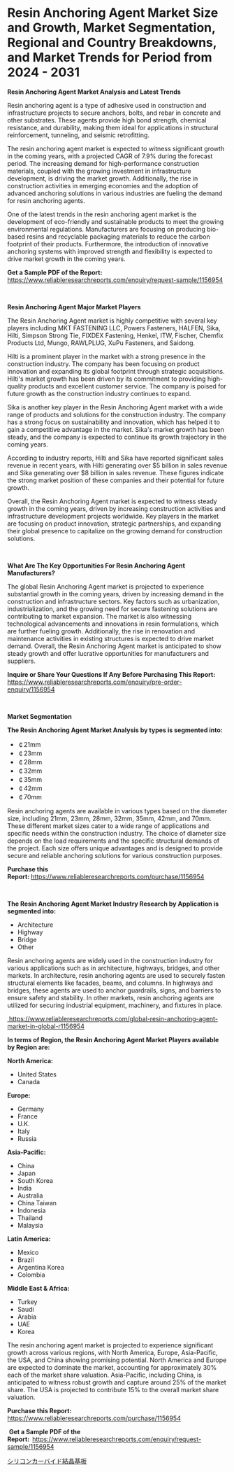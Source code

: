 <p><h1>Resin Anchoring Agent Market Size and Growth, Market Segmentation, Regional and Country Breakdowns, and Market Trends for Period from 2024 -  2031</h1></p><p><strong>Resin Anchoring Agent Market Analysis and Latest Trends</strong></p>
<p><p>Resin anchoring agent is a type of adhesive used in construction and infrastructure projects to secure anchors, bolts, and rebar in concrete and other substrates. These agents provide high bond strength, chemical resistance, and durability, making them ideal for applications in structural reinforcement, tunneling, and seismic retrofitting.</p><p>The resin anchoring agent market is expected to witness significant growth in the coming years, with a projected CAGR of 7.9% during the forecast period. The increasing demand for high-performance construction materials, coupled with the growing investment in infrastructure development, is driving the market growth. Additionally, the rise in construction activities in emerging economies and the adoption of advanced anchoring solutions in various industries are fueling the demand for resin anchoring agents.</p><p>One of the latest trends in the resin anchoring agent market is the development of eco-friendly and sustainable products to meet the growing environmental regulations. Manufacturers are focusing on producing bio-based resins and recyclable packaging materials to reduce the carbon footprint of their products. Furthermore, the introduction of innovative anchoring systems with improved strength and flexibility is expected to drive market growth in the coming years.</p></p>
<p><strong>Get a Sample PDF of the Report:&nbsp;</strong> <a href="https://www.reliableresearchreports.com/enquiry/request-sample/1156954">https://www.reliableresearchreports.com/enquiry/request-sample/1156954</a></p>
<p>&nbsp;</p>
<p><strong>Resin Anchoring Agent Major Market Players</strong></p>
<p><p>The Resin Anchoring Agent market is highly competitive with several key players including MKT FASTENING LLC, Powers Fasteners, HALFEN, Sika, Hilti, Simpson Strong Tie, FIXDEX Fastening, Henkel, ITW, Fischer, Chemfix Products Ltd, Mungo, RAWLPLUG, XuPu Fasteners, and Saidong.</p><p>Hilti is a prominent player in the market with a strong presence in the construction industry. The company has been focusing on product innovation and expanding its global footprint through strategic acquisitions. Hilti's market growth has been driven by its commitment to providing high-quality products and excellent customer service. The company is poised for future growth as the construction industry continues to expand.</p><p>Sika is another key player in the Resin Anchoring Agent market with a wide range of products and solutions for the construction industry. The company has a strong focus on sustainability and innovation, which has helped it to gain a competitive advantage in the market. Sika's market growth has been steady, and the company is expected to continue its growth trajectory in the coming years.</p><p>According to industry reports, Hilti and Sika have reported significant sales revenue in recent years, with Hilti generating over $5 billion in sales revenue and Sika generating over $8 billion in sales revenue. These figures indicate the strong market position of these companies and their potential for future growth.</p><p>Overall, the Resin Anchoring Agent market is expected to witness steady growth in the coming years, driven by increasing construction activities and infrastructure development projects worldwide. Key players in the market are focusing on product innovation, strategic partnerships, and expanding their global presence to capitalize on the growing demand for construction solutions.</p></p>
<p>&nbsp;</p>
<p><strong>What Are The Key Opportunities For Resin Anchoring Agent Manufacturers?</strong></p>
<p><p>The global Resin Anchoring Agent market is projected to experience substantial growth in the coming years, driven by increasing demand in the construction and infrastructure sectors. Key factors such as urbanization, industrialization, and the growing need for secure fastening solutions are contributing to market expansion. The market is also witnessing technological advancements and innovations in resin formulations, which are further fueling growth. Additionally, the rise in renovation and maintenance activities in existing structures is expected to drive market demand. Overall, the Resin Anchoring Agent market is anticipated to show steady growth and offer lucrative opportunities for manufacturers and suppliers.</p></p>
<p><strong>Inquire or Share Your Questions If Any Before Purchasing This Report:</strong> <a href="https://www.reliableresearchreports.com/enquiry/pre-order-enquiry/1156954">https://www.reliableresearchreports.com/enquiry/pre-order-enquiry/1156954</a></p>
<p>&nbsp;</p>
<p><strong>Market Segmentation</strong></p>
<p><strong>The Resin Anchoring Agent Market Analysis by types is segmented into:</strong></p>
<p><ul><li>￠21mm</li><li>￠23mm</li><li>￠28mm</li><li>￠32mm</li><li>￠35mm</li><li>￠42mm</li><li>￠70mm</li></ul></p>
<p><p>Resin anchoring agents are available in various types based on the diameter size, including 21mm, 23mm, 28mm, 32mm, 35mm, 42mm, and 70mm. These different market sizes cater to a wide range of applications and specific needs within the construction industry. The choice of diameter size depends on the load requirements and the specific structural demands of the project. Each size offers unique advantages and is designed to provide secure and reliable anchoring solutions for various construction purposes.</p></p>
<p><strong>Purchase this Report:&nbsp;</strong><a href="https://www.reliableresearchreports.com/purchase/1156954">https://www.reliableresearchreports.com/purchase/1156954</a></p>
<p>&nbsp;</p>
<p><strong>The Resin Anchoring Agent Market Industry Research by Application is segmented into:</strong></p>
<p><ul><li>Architecture</li><li>Highway</li><li>Bridge</li><li>Other</li></ul></p>
<p><p>Resin anchoring agents are widely used in the construction industry for various applications such as in architecture, highways, bridges, and other markets. In architecture, resin anchoring agents are used to securely fasten structural elements like facades, beams, and columns. In highways and bridges, these agents are used to anchor guardrails, signs, and barriers to ensure safety and stability. In other markets, resin anchoring agents are utilized for securing industrial equipment, machinery, and fixtures in place.</p></p>
<p><a href="https://www.reliableresearchreports.com/global-resin-anchoring-agent-market-in-global-r1156954">&nbsp;https://www.reliableresearchreports.com/global-resin-anchoring-agent-market-in-global-r1156954</a></p>
<p><strong>In terms of Region, the Resin Anchoring Agent Market Players available by Region are:</strong></p>
<p>
    <p> <strong> North America: </strong>
        <ul>
            <li>United States</li>
            <li>Canada</li>
        </ul>
        </p> 
    <p> <strong> Europe: </strong>
        <ul>
            <li>Germany</li>
            <li>France</li>
            <li>U.K.</li>
            <li>Italy</li>
            <li>Russia</li>
        </ul>
        </p> 
    <p> <strong> Asia-Pacific: </strong>
        <ul>
            <li>China</li>
            <li>Japan</li>
            <li>South Korea</li>
            <li>India</li>
            <li>Australia</li>
            <li>China Taiwan</li>
            <li>Indonesia</li>
            <li>Thailand</li>
            <li>Malaysia</li>
        </ul>
        </p> 
    <p> <strong> Latin America: </strong>
        <ul>
            <li>Mexico</li>
            <li>Brazil</li>
            <li>Argentina Korea</li>
            <li>Colombia</li>
        </ul>
        </p> 
    <p> <strong> Middle East & Africa: </strong>
        <ul>
            <li>Turkey</li>
            <li>Saudi</li>
            <li>Arabia</li>
            <li>UAE</li>
            <li>Korea</li>
        </ul>
    </p>
    </p>
<p><p>The resin anchoring agent market is projected to experience significant growth across various regions, with North America, Europe, Asia-Pacific, the USA, and China showing promising potential. North America and Europe are expected to dominate the market, accounting for approximately 30% each of the market share valuation. Asia-Pacific, including China, is anticipated to witness robust growth and capture around 25% of the market share. The USA is projected to contribute 15% to the overall market share valuation.</p></p>
<p><strong>Purchase this Report: </strong><a href="https://www.reliableresearchreports.com/purchase/1156954">https://www.reliableresearchreports.com/purchase/1156954</a></p>
<p>&nbsp;<strong>Get a Sample PDF of the Report:&nbsp;&nbsp;</strong><a href="https://www.reliableresearchreports.com/enquiry/request-sample/1156954">https://www.reliableresearchreports.com/enquiry/request-sample/1156954</a></p>
<p><strong></strong></p>
<p><p><a href="https://github.com/GiovaniLeannon/Market-Research-Report-List-1/blob/main/431480188231.md">シリコンカーバイド結晶基板</a></p></p>